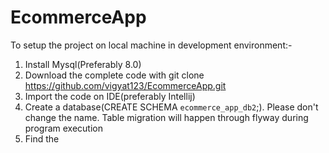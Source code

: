 # EcommerceApp
To setup the project on local machine in development environment:-
1) Install Mysql(Preferably 8.0)
2) Download the complete code with git clone https://github.com/vigyat123/EcommerceApp.git
3) Import the code on IDE(preferably Intellij)
4) Create a database(CREATE SCHEMA `ecommerce_app_db2`;). Please don't change the name. Table migration will happen through flyway during      program execution
5) Find the 

